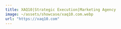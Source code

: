 ```yaml
---
title: XAQ10|Strategic Execution|Marketing Agency
image: ~/assets/showcase/xaq10.com.webp
url: "https://xaq10.com"
---
```

